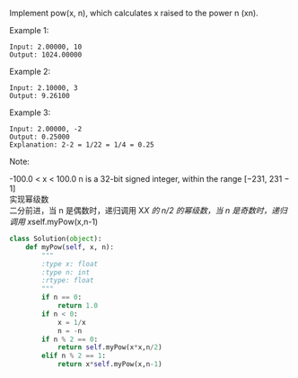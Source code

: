 Implement pow(x, n), which calculates x raised to the power n (xn).

Example 1:
```
Input: 2.00000, 10
Output: 1024.00000
```
Example 2:
```
Input: 2.10000, 3
Output: 9.26100
```
Example 3:
```
Input: 2.00000, -2
Output: 0.25000
Explanation: 2-2 = 1/22 = 1/4 = 0.25
```
Note:

-100.0 < x < 100.0
n is a 32-bit signed integer, within the range [−231, 231 − 1]  
实现幂级数  
二分前进，当 n 是偶数时，递归调用 X*X 的 n/2 的幂级数，当 n 是奇数时，递归调用 x*self.myPow(x,n-1)
```python
class Solution(object):
    def myPow(self, x, n):
        """
        :type x: float
        :type n: int
        :rtype: float
        """
        if n == 0:
            return 1.0
        if n < 0:
            x = 1/x
            n = -n
        if n % 2 == 0:
            return self.myPow(x*x,n/2)
        elif n % 2 == 1:
            return x*self.myPow(x,n-1)
```
